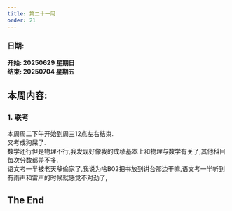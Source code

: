 ```yaml
---
title: 第二十一周
order: 21
---
```


### 日期:  
**开始: 20250629 星期日**  
**结束: 20250704 星期五**  

## 本周内容:  

### 1. 联考

本周周二下午开始到周三12点左右结束.  
又考成狗屎了.  
数学还行但是物理不行,我发现好像我的成绩基本上和物理与数学有关了,其他科目每次分数都差不多.  
语文考一半被老天爷偷家了,我说为啥B02把书放到讲台那边干嘛,语文考一半听到有雨声和雷声的时候就感觉不对劲了,
## The End